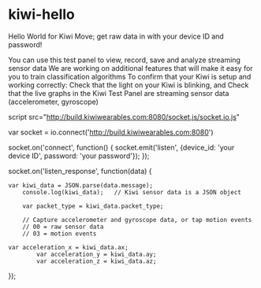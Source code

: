 kiwi-hello
==========

Hello World for Kiwi Move; get raw data in with your device ID and password!

You can use this test panel to view, record, save and analyze streaming sensor data
We are working on additional features that will make it easy for you to train classification algorithms
To confirm that your Kiwi is setup and working correctly:
Check that the light on your Kiwi is blinking, and
Check that the live graphs in the Kiwi Test Panel are streaming sensor data (accelerometer, gyroscope)

script src="http://build.kiwiwearables.com:8080/socket.js/socket.io.js"
				
var socket = io.connect('http://build.kiwiwearables.com:8080')

socket.on('connect', function() {
	socket.emit('listen', {device_id: 'your device ID', password: 'your password'});
});

socket.on('listen_response', function(data) {
	
	var kiwi_data = JSON.parse(data.message);
		console.log(kiwi_data);   // Kiwi sensor data is a JSON object
	
		var packet_type = kiwi_data.packet_type;  

		// Capture accelerometer and gyroscope data, or tap motion events
		// 00 = raw sensor data 
		// 03 = motion events
	
	var acceleration_x = kiwi_data.ax;
			var acceleration_y = kiwi_data.ay;
			var acceleration_z = kiwi_data.az;
});  
